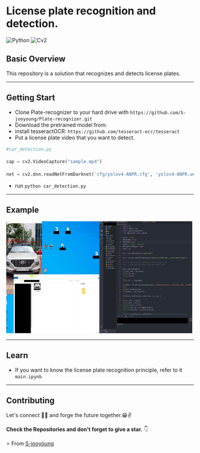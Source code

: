 # License plate recognition and detection.

![Python](https://img.shields.io/badge/python-v3.9.4+-blue.svg)
![Cv2](https://img.shields.io/badge/cv2-4.5.4+-yellow)

## Basic Overview

This repository is a solution that recognizes and detects license plates.

---

## Getting Start

- Clone Plate-recognizer to your hard drive with `https://github.com/S-jooyoung/Plate-recognizer.git`
- Download the pretrained model from:
- install tesseractOCR:
  `https://github.com/tesseract-ocr/tesseract`
- Put a license plate video that you want to detect.

```python
#car_detection.py

cap = cv2.VideoCapture("sample.mp4")

net = cv2.dnn.readNetFromDarknet('cfg/yolov4-ANPR.cfg', 'yolov4-ANPR.weights')
```

- run `python car_detection.py`

---

## Example

<img src="sample.JPG" width=500 height=300>

---

## Learn

- If you want to know the license plate recognition principle, refer to it `main.ipynb`

---

## Contributing

Let's connect 👨‍💻 and forge the future together.😁✌

**Check the Repositories and don't forget to give a star.** 👇

:star: From [S-jooyoung](https://github.com/S-jooyoung)
